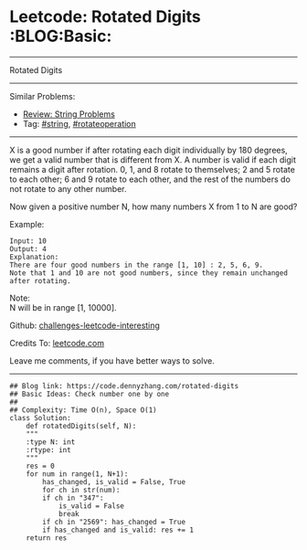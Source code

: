 
# Leetcode: Rotated Digits     :BLOG:Basic:

---

Rotated Digits  

---

Similar Problems:  

-   [Review: String Problems](https://code.dennyzhang.com/review-string)
-   Tag: [#string](https://code.dennyzhang.com/tag/string), [#rotateoperation](https://code.dennyzhang.com/tag/rotateoperation)

---

X is a good number if after rotating each digit individually by 180 degrees, we get a valid number that is different from X. A number is valid if each digit remains a digit after rotation. 0, 1, and 8 rotate to themselves; 2 and 5 rotate to each other; 6 and 9 rotate to each other, and the rest of the numbers do not rotate to any other number.  

Now given a positive number N, how many numbers X from 1 to N are good?  

Example:  

    Input: 10
    Output: 4
    Explanation: 
    There are four good numbers in the range [1, 10] : 2, 5, 6, 9.
    Note that 1 and 10 are not good numbers, since they remain unchanged after rotating.

Note:  
N  will be in range [1, 10000].  

Github: [challenges-leetcode-interesting](https://github.com/DennyZhang/challenges-leetcode-interesting/tree/master/problems/rotated-digits)  

Credits To: [leetcode.com](https://leetcode.com/problems/rotated-digits/description/)  

Leave me comments, if you have better ways to solve.  

---

    ## Blog link: https://code.dennyzhang.com/rotated-digits
    ## Basic Ideas: Check number one by one
    ##
    ## Complexity: Time O(n), Space O(1)
    class Solution:
        def rotatedDigits(self, N):
    	"""
    	:type N: int
    	:rtype: int
    	"""
    	res = 0
    	for num in range(1, N+1):
    	    has_changed, is_valid = False, True
    	    for ch in str(num):
    		if ch in "347":
    		    is_valid = False
    		    break
    		if ch in "2569": has_changed = True
    	    if has_changed and is_valid: res += 1
    	return res


